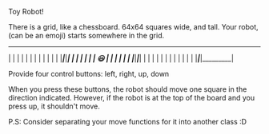 Toy Robot!

There is a grid, like a chessboard.
64x64 squares wide, and tall.
Your robot, (can be an emoji) starts somewhere in the grid.

_______________________________
|         |         |         |
|         |         |         |
|         |         |         |
|_________|_________|_________|
|         |			|         |
|         |	😃		|         |
|         |			|         |
|_________|_________|_________|
|         |			|         |
|         |			|         |
|         |			|         |
|_________|_________|_________|


Provide four control buttons:
left, right, up, down

When you press these buttons, the robot should move one square in the direction indicated.
However, if the robot is at the top of the board and you press up, it shouldn't move.

P.S: Consider separating your move functions for it into another class :D
